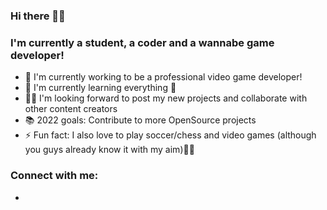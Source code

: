 ### Hi there  👋👋

### I'm currently a student, a coder and a wannabe game developer!
- 🏢 I'm currently working to be a professional video game developer!
- 🏫 I'm currently learning everything 🤣
- 👨‍💻 I'm looking forward to post my new projects and collaborate with other content creators
- 📚 2022 goals: Contribute to more OpenSource projects
- ⚡ Fun fact: I also love to play soccer/chess and video games (although you guys already know it with my aim)🤷‍♂️


### Connect with me:
- 


